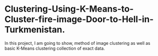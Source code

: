 # Clustering-Using-K-Means-to-Cluster-fire-image-Door-to-Hell-in-Turkmenistan.
In this project, I am going to show, method of image clustering as well as  basic K-Means clustering collection of exact data.
